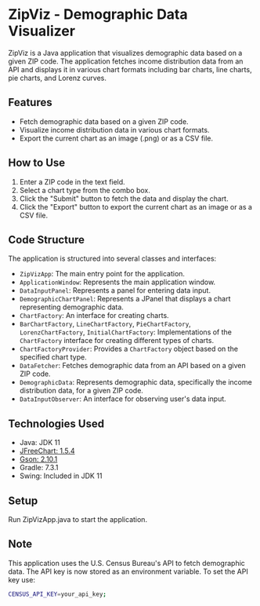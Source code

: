 # ZipViz - Demographic Data Visualizer

ZipViz is a Java application that visualizes demographic data based on a given ZIP code. The application fetches income distribution data from an API and displays it in various chart formats including bar charts, line charts, pie charts, and Lorenz curves.

## Features

- Fetch demographic data based on a given ZIP code.
- Visualize income distribution data in various chart formats.
- Export the current chart as an image (.png) or as a CSV file.

## How to Use

1. Enter a ZIP code in the text field.
2. Select a chart type from the combo box.
3. Click the "Submit" button to fetch the data and display the chart.
4. Click the "Export" button to export the current chart as an image or as a CSV file.

## Code Structure

The application is structured into several classes and interfaces:

- `ZipVizApp`: The main entry point for the application.
- `ApplicationWindow`: Represents the main application window.
- `DataInputPanel`: Represents a panel for entering data input.
- `DemographicChartPanel`: Represents a JPanel that displays a chart representing demographic data.
- `ChartFactory`: An interface for creating charts.
- `BarChartFactory`, `LineChartFactory`, `PieChartFactory`, `LorenzChartFactory`, `InitialChartFactory`: Implementations of the `ChartFactory` interface for creating different types of charts.
- `ChartFactoryProvider`: Provides a `ChartFactory` object based on the specified chart type.
- `DataFetcher`: Fetches demographic data from an API based on a given ZIP code.
- `DemographicData`: Represents demographic data, specifically the income distribution data, for a given ZIP code.
- `DataInputObserver`: An interface for observing user's data input.

## Technologies Used

- Java: JDK 11
- [JFreeChart: 1.5.4](https://mvnrepository.com/artifact/org.jfree/jfreechart/1.5.4)
- [Gson: 2.10.1](https://mvnrepository.com/artifact/com.google.code.gson/gson/2.10.1)
- Gradle: 7.3.1
- Swing: Included in JDK 11

## Setup

Run ZipVizApp.java to start the application.

## Note

This application uses the U.S. Census Bureau's API to fetch demographic data. The API key is now stored as an environment variable. To set the API key use:

```bash
CENSUS_API_KEY=your_api_key;